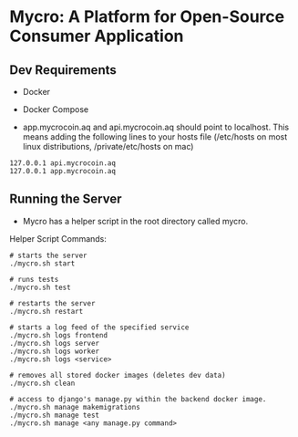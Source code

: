 # Mycro: A Platform for Open-Source Consumer Application

## Dev Requirements
+ Docker
+ Docker Compose

+ app.mycrocoin.aq and api.mycrocoin.aq should point to localhost. This means adding the following lines to your hosts file (/etc/hosts on most linux distributions, /private/etc/hosts on mac)
```
127.0.0.1 api.mycrocoin.aq
127.0.0.1 app.mycrocoin.aq
```

## Running the Server
+ Mycro has a helper script in the root directory called mycro. 

Helper Script Commands:
```
# starts the server
./mycro.sh start

# runs tests
./mycro.sh test

# restarts the server
./mycro.sh restart

# starts a log feed of the specified service
./mycro.sh logs frontend
./mycro.sh logs server
./mycro.sh logs worker
./mycro.sh logs <service>

# removes all stored docker images (deletes dev data)
./mycro.sh clean

# access to django's manage.py within the backend docker image.
./mycro.sh manage makemigrations
./mycro.sh manage test
./mycro.sh manage <any manage.py command>
```
